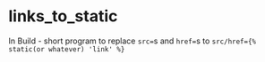 # links_to_static
In Build - short program to replace `src=`s and `href=`s to `src/href={% static(or whatever) 'link' %}`
